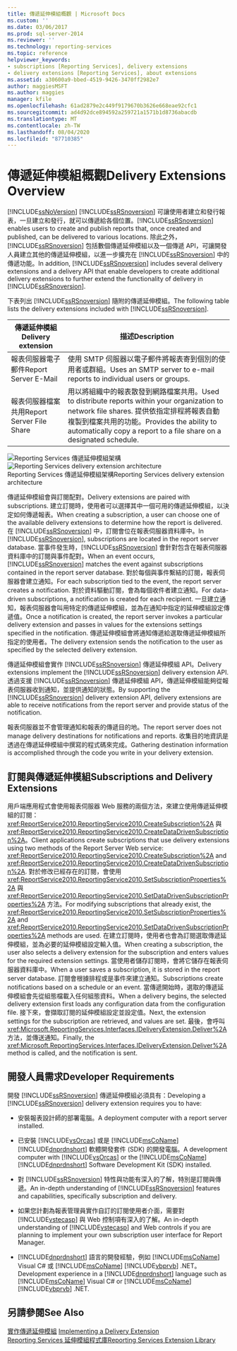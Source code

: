 ```yaml
---
title: 傳遞延伸模組概觀 | Microsoft Docs
ms.custom: ''
ms.date: 03/06/2017
ms.prod: sql-server-2014
ms.reviewer: ''
ms.technology: reporting-services
ms.topic: reference
helpviewer_keywords:
- subscriptions [Reporting Services], delivery extensions
- delivery extensions [Reporting Services], about extensions
ms.assetid: a30600a9-bbed-4519-9426-3470ff2982e7
author: maggiesMSFT
ms.author: maggies
manager: kfile
ms.openlocfilehash: 61ad2879e2c449f9179670b3626e668eae92cfc1
ms.sourcegitcommit: ad4d92dce894592a259721a1571b1d8736abacdb
ms.translationtype: MT
ms.contentlocale: zh-TW
ms.lasthandoff: 08/04/2020
ms.locfileid: "87710385"
---
```

# <a name="delivery-extensions-overview"></a><span data-ttu-id="c4ee9-102">傳遞延伸模組概觀</span><span class="sxs-lookup"><span data-stu-id="c4ee9-102">Delivery Extensions Overview</span></span>
  [!INCLUDE[ssNoVersion](../../../includes/ssnoversion-md.md)] <span data-ttu-id="c4ee9-103">[!INCLUDE[ssRSnoversion](../../../includes/ssrsnoversion-md.md)] 可讓使用者建立和發行報表，一旦建立和發行，就可以傳遞給各個位置。</span><span class="sxs-lookup"><span data-stu-id="c4ee9-103">[!INCLUDE[ssRSnoversion](../../../includes/ssrsnoversion-md.md)] enables users to create and publish reports that, once created and published, can be delivered to various locations.</span></span> <span data-ttu-id="c4ee9-104">除此之外，[!INCLUDE[ssRSnoversion](../../../includes/ssrsnoversion-md.md)] 包括數個傳遞延伸模組以及一個傳遞 API，可讓開發人員建立其他的傳遞延伸模組，以進一步擴充在 [!INCLUDE[ssRSnoversion](../../../includes/ssrsnoversion-md.md)] 中的傳遞功能。</span><span class="sxs-lookup"><span data-stu-id="c4ee9-104">In addition, [!INCLUDE[ssRSnoversion](../../../includes/ssrsnoversion-md.md)] includes several delivery extensions and a delivery API that enable developers to create additional delivery extensions to further extend the functionality of delivery in [!INCLUDE[ssRSnoversion](../../../includes/ssrsnoversion-md.md)].</span></span>  
  
 <span data-ttu-id="c4ee9-105">下表列出 [!INCLUDE[ssRSnoversion](../../../includes/ssrsnoversion-md.md)] 隨附的傳遞延伸模組。</span><span class="sxs-lookup"><span data-stu-id="c4ee9-105">The following table lists the delivery extensions included with [!INCLUDE[ssRSnoversion](../../../includes/ssrsnoversion-md.md)].</span></span>  
  
|<span data-ttu-id="c4ee9-106">傳遞延伸模組</span><span class="sxs-lookup"><span data-stu-id="c4ee9-106">Delivery extension</span></span>|<span data-ttu-id="c4ee9-107">描述</span><span class="sxs-lookup"><span data-stu-id="c4ee9-107">Description</span></span>|  
|------------------------|-----------------|  
|<span data-ttu-id="c4ee9-108">報表伺服器電子郵件</span><span class="sxs-lookup"><span data-stu-id="c4ee9-108">Report Server E-Mail</span></span>|<span data-ttu-id="c4ee9-109">使用 SMTP 伺服器以電子郵件將報表寄到個別的使用者或群組。</span><span class="sxs-lookup"><span data-stu-id="c4ee9-109">Uses an SMTP server to e-mail reports to individual users or groups.</span></span>|  
|<span data-ttu-id="c4ee9-110">報表伺服器檔案共用</span><span class="sxs-lookup"><span data-stu-id="c4ee9-110">Report Server File Share</span></span>|<span data-ttu-id="c4ee9-111">用以將組織中的報表散發到網路檔案共用。</span><span class="sxs-lookup"><span data-stu-id="c4ee9-111">Used to distribute reports within your organization to network file shares.</span></span> <span data-ttu-id="c4ee9-112">提供依指定排程將報表自動複製到檔案共用的功能。</span><span class="sxs-lookup"><span data-stu-id="c4ee9-112">Provides the ability to automatically copy a report to a file share on a designated schedule.</span></span>|  
  
 <span data-ttu-id="c4ee9-113">![Reporting Services 傳遞延伸模組架構](../../media/bk-reportservicedelivery.gif "Reporting Services 傳遞延伸模組架構")</span><span class="sxs-lookup"><span data-stu-id="c4ee9-113">![Reporting Services delivery extension architecture](../../media/bk-reportservicedelivery.gif "Reporting Services delivery extension architecture")</span></span>  
<span data-ttu-id="c4ee9-114">Reporting Services 傳遞延伸模組架構</span><span class="sxs-lookup"><span data-stu-id="c4ee9-114">Reporting Services delivery extension architecture</span></span>  
  
 <span data-ttu-id="c4ee9-115">傳遞延伸模組會與訂閱配對。</span><span class="sxs-lookup"><span data-stu-id="c4ee9-115">Delivery extensions are paired with subscriptions.</span></span> <span data-ttu-id="c4ee9-116">建立訂閱時，使用者可以選擇其中一個可用的傳遞延伸模組，以決定如何傳遞報表。</span><span class="sxs-lookup"><span data-stu-id="c4ee9-116">When creating a subscription, a user can choose one of the available delivery extensions to determine how the report is delivered.</span></span> <span data-ttu-id="c4ee9-117">在 [!INCLUDE[ssRSnoversion](../../../includes/ssrsnoversion-md.md)] 中，訂閱會位在報表伺服器資料庫中。</span><span class="sxs-lookup"><span data-stu-id="c4ee9-117">In [!INCLUDE[ssRSnoversion](../../../includes/ssrsnoversion-md.md)], subscriptions are located in the report server database.</span></span> <span data-ttu-id="c4ee9-118">當事件發生時，[!INCLUDE[ssRSnoversion](../../../includes/ssrsnoversion-md.md)] 會針對包含在報表伺服器資料庫中的訂閱與事件配對。</span><span class="sxs-lookup"><span data-stu-id="c4ee9-118">When an event occurs, [!INCLUDE[ssRSnoversion](../../../includes/ssrsnoversion-md.md)] matches the event against subscriptions contained in the report server database.</span></span> <span data-ttu-id="c4ee9-119">對於每個與事件繫結的訂閱，報表伺服器會建立通知。</span><span class="sxs-lookup"><span data-stu-id="c4ee9-119">For each subscription tied to the event, the report server creates a notification.</span></span> <span data-ttu-id="c4ee9-120">對於資料驅動訂閱，會為每個收件者建立通知。</span><span class="sxs-lookup"><span data-stu-id="c4ee9-120">For data-driven subscriptions, a notification is created for each recipient.</span></span> <span data-ttu-id="c4ee9-121">一旦建立通知，報表伺服器會叫用特定的傳遞延伸模組，並為在通知中指定的延伸模組設定傳遞值。</span><span class="sxs-lookup"><span data-stu-id="c4ee9-121">Once a notification is created, the report server invokes a particular delivery extension and passes in values for the extensions settings specified in the notification.</span></span> <span data-ttu-id="c4ee9-122">傳遞延伸模組會將通知傳遞給選取傳遞延伸模組所指定的使用者。</span><span class="sxs-lookup"><span data-stu-id="c4ee9-122">The delivery extension sends the notification to the user as specified by the selected delivery extension.</span></span>  
  
 <span data-ttu-id="c4ee9-123">傳遞延伸模組會實作 [!INCLUDE[ssRSnoversion](../../../includes/ssrsnoversion-md.md)] 傳遞延伸模組 API。</span><span class="sxs-lookup"><span data-stu-id="c4ee9-123">Delivery extensions implement the [!INCLUDE[ssRSnoversion](../../../includes/ssrsnoversion-md.md)] delivery extension API.</span></span> <span data-ttu-id="c4ee9-124">透過支援 [!INCLUDE[ssRSnoversion](../../../includes/ssrsnoversion-md.md)] 傳遞延伸模組 API，傳遞延伸模組能夠從報表伺服器收到通知，並提供通知的狀態。</span><span class="sxs-lookup"><span data-stu-id="c4ee9-124">By supporting the [!INCLUDE[ssRSnoversion](../../../includes/ssrsnoversion-md.md)] delivery extension API, delivery extensions are able to receive notifications from the report server and provide status of the notification.</span></span>  
  
 <span data-ttu-id="c4ee9-125">報表伺服器並不會管理通知和報表的傳遞目的地。</span><span class="sxs-lookup"><span data-stu-id="c4ee9-125">The report server does not manage delivery destinations for notifications and reports.</span></span> <span data-ttu-id="c4ee9-126">收集目的地資訊是透過在傳遞延伸模組中撰寫的程式碼來完成。</span><span class="sxs-lookup"><span data-stu-id="c4ee9-126">Gathering destination information is accomplished through the code you write in your delivery extension.</span></span>  
  
## <a name="subscriptions-and-delivery-extensions"></a><span data-ttu-id="c4ee9-127">訂閱與傳遞延伸模組</span><span class="sxs-lookup"><span data-stu-id="c4ee9-127">Subscriptions and Delivery Extensions</span></span>  
 <span data-ttu-id="c4ee9-128">用戶端應用程式會使用報表伺服器 Web 服務的兩個方法，來建立使用傳遞延伸模組的訂閱：<xref:ReportService2010.ReportingService2010.CreateSubscription%2A> 與 <xref:ReportService2010.ReportingService2010.CreateDataDrivenSubscription%2A>。</span><span class="sxs-lookup"><span data-stu-id="c4ee9-128">Client applications create subscriptions that use delivery extensions using two methods of the Report Server Web service: <xref:ReportService2010.ReportingService2010.CreateSubscription%2A> and <xref:ReportService2010.ReportingService2010.CreateDataDrivenSubscription%2A>.</span></span> <span data-ttu-id="c4ee9-129">對於修改已經存在的訂閱，會使用 <xref:ReportService2010.ReportingService2010.SetSubscriptionProperties%2A> 與 <xref:ReportService2010.ReportingService2010.SetDataDrivenSubscriptionProperties%2A> 方法。</span><span class="sxs-lookup"><span data-stu-id="c4ee9-129">For modifying subscriptions that already exist, the <xref:ReportService2010.ReportingService2010.SetSubscriptionProperties%2A> and <xref:ReportService2010.ReportingService2010.SetDataDrivenSubscriptionProperties%2A> methods are used.</span></span> <span data-ttu-id="c4ee9-130">在建立訂閱時，使用者也會為訂閱選取傳遞延伸模組，並為必要的延伸模組設定輸入值。</span><span class="sxs-lookup"><span data-stu-id="c4ee9-130">When creating a subscription, the user also selects a delivery extension for the subscription and enters values for the required extension settings.</span></span> <span data-ttu-id="c4ee9-131">當使用者儲存訂閱時，會將它儲存在報表伺服器資料庫中。</span><span class="sxs-lookup"><span data-stu-id="c4ee9-131">When a user saves a subscription, it is stored in the report server database.</span></span> <span data-ttu-id="c4ee9-132">訂閱會根據排程或是事件來建立通知。</span><span class="sxs-lookup"><span data-stu-id="c4ee9-132">Subscriptions create notifications based on a schedule or an event.</span></span> <span data-ttu-id="c4ee9-133">當傳遞開始時，選取的傳遞延伸模組會先從組態檔載入任何組態資料。</span><span class="sxs-lookup"><span data-stu-id="c4ee9-133">When a delivery begins, the selected delivery extension first loads any configuration data from the configuration file.</span></span> <span data-ttu-id="c4ee9-134">接下來，會擷取訂閱的延伸模組設定並設定值。</span><span class="sxs-lookup"><span data-stu-id="c4ee9-134">Next, the extension settings for the subscription are retrieved, and values are set.</span></span> <span data-ttu-id="c4ee9-135">最後，會呼叫 <xref:Microsoft.ReportingServices.Interfaces.IDeliveryExtension.Deliver%2A> 方法，並傳送通知。</span><span class="sxs-lookup"><span data-stu-id="c4ee9-135">Finally, the <xref:Microsoft.ReportingServices.Interfaces.IDeliveryExtension.Deliver%2A> method is called, and the notification is sent.</span></span>  
  
## <a name="developer-requirements"></a><span data-ttu-id="c4ee9-136">開發人員需求</span><span class="sxs-lookup"><span data-stu-id="c4ee9-136">Developer Requirements</span></span>  
 <span data-ttu-id="c4ee9-137">開發 [!INCLUDE[ssRSnoversion](../../../includes/ssrsnoversion-md.md)] 傳遞延伸模組必須具有：</span><span class="sxs-lookup"><span data-stu-id="c4ee9-137">Developing a [!INCLUDE[ssRSnoversion](../../../includes/ssrsnoversion-md.md)] delivery extension requires you to have:</span></span>  
  
-   <span data-ttu-id="c4ee9-138">安裝報表設計師的部署電腦。</span><span class="sxs-lookup"><span data-stu-id="c4ee9-138">A deployment computer with a report server installed.</span></span>  
  
-   <span data-ttu-id="c4ee9-139">已安裝 [!INCLUDE[vsOrcas](../../../includes/vsorcas-md.md)] 或是 [!INCLUDE[msCoName](../../../includes/msconame-md.md)] [!INCLUDE[dnprdnshort](../../../includes/dnprdnshort-md.md)] 軟體開發套件 (SDK) 的開發電腦。</span><span class="sxs-lookup"><span data-stu-id="c4ee9-139">A development computer with [!INCLUDE[vsOrcas](../../../includes/vsorcas-md.md)] or the [!INCLUDE[msCoName](../../../includes/msconame-md.md)] [!INCLUDE[dnprdnshort](../../../includes/dnprdnshort-md.md)] Software Development Kit (SDK) installed.</span></span>  
  
-   <span data-ttu-id="c4ee9-140">對 [!INCLUDE[ssRSnoversion](../../../includes/ssrsnoversion-md.md)] 特性與功能有深入的了解，特別是訂閱與傳遞。</span><span class="sxs-lookup"><span data-stu-id="c4ee9-140">An in-depth understanding of [!INCLUDE[ssRSnoversion](../../../includes/ssrsnoversion-md.md)] features and capabilities, specifically subscription and delivery.</span></span>  
  
-   <span data-ttu-id="c4ee9-141">如果您計劃為報表管理員實作自訂的訂閱使用者介面，需要對 [!INCLUDE[vstecasp](../../../includes/vstecasp-md.md)] 與 Web 控制項有深入的了解。</span><span class="sxs-lookup"><span data-stu-id="c4ee9-141">An in-depth understanding of [!INCLUDE[vstecasp](../../../includes/vstecasp-md.md)] and Web controls if you are planning to implement your own subscription user interface for Report Manager.</span></span>  
  
-   <span data-ttu-id="c4ee9-142">[!INCLUDE[dnprdnshort](../../../includes/dnprdnshort-md.md)] 語言的開發經驗，例如 [!INCLUDE[msCoName](../../../includes/msconame-md.md)] Visual C# 或 [!INCLUDE[msCoName](../../../includes/msconame-md.md)] [!INCLUDE[vbprvb](../../../includes/vbprvb-md.md)] .NET。</span><span class="sxs-lookup"><span data-stu-id="c4ee9-142">Development experience in a [!INCLUDE[dnprdnshort](../../../includes/dnprdnshort-md.md)] language such as [!INCLUDE[msCoName](../../../includes/msconame-md.md)] Visual C# or [!INCLUDE[msCoName](../../../includes/msconame-md.md)] [!INCLUDE[vbprvb](../../../includes/vbprvb-md.md)] .NET.</span></span>  
  
## <a name="see-also"></a><span data-ttu-id="c4ee9-143">另請參閱</span><span class="sxs-lookup"><span data-stu-id="c4ee9-143">See Also</span></span>  
 <span data-ttu-id="c4ee9-144">[實作傳遞延伸模組](../delivery-extension/implementing-a-delivery-extension.md) </span><span class="sxs-lookup"><span data-stu-id="c4ee9-144">[Implementing a Delivery Extension](../delivery-extension/implementing-a-delivery-extension.md) </span></span>  
 [<span data-ttu-id="c4ee9-145">Reporting Services 延伸模組程式庫</span><span class="sxs-lookup"><span data-stu-id="c4ee9-145">Reporting Services Extension Library</span></span>](../reporting-services-extension-library.md)  
  
  
